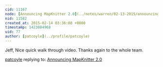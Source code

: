 ```yaml
---
cid: 11167
node: [Announcing MapKnitter 2.0](../notes/warren/02-13-2015/announcing-mapknitter-2-0)
nid: 11582
created_at: 2015-02-14 03:36:08 +0000
timestamp: 1423884968
uid: 77
author: [patcoyle](../profile/patcoyle)
---
```


Jeff, Nice quick walk through video. Thanks again to the whole team.

[patcoyle](../profile/patcoyle) replying to: [Announcing MapKnitter 2.0](../notes/warren/02-13-2015/announcing-mapknitter-2-0)


